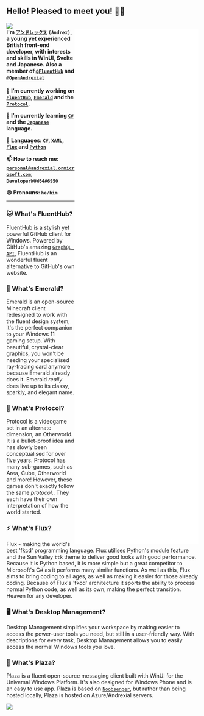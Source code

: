 ## Hello! Pleased to meet you! 🧑‍💻

<img align="left" src="https://user-images.githubusercontent.com/71598437/186357128-9a20d82a-5a27-4b37-a64f-8fc88f1f1f8d.png" width="250"/>

<img align="right" src="/github-metrics.svg" width="325" />

#### I'm [`アンドレックス`](https://github.com/DeveloperWOW64) `(Andrex)`, a young yet experienced British front-end developer, with interests and skills in WinUI, Svelte and Japanese. Also a member of [`@FluentHub`](https://github.com/FluentHub/FluentHub) and [`@OpenAndrexial`](https://github.com/OpenAndrexial)


**🔭 I’m currently working on [`FluentHub`](https://github.com/FluentHub/FluentHub), [`Emerald`](https://github.com/OpenAndrexial/Emerald) and the [`Protocol`](https://github.com/OpenAndrexial/Protocol).**

**🌱 I’m currently learning [`C#`](https://wikipedia.org/wiki/C_Sharp_(programming_language)) and the [`Japanese`](https://wikipedia.org/wiki/Japanese_language) language.**

**🦜 Languages: [`C#`](https://wikipedia.org/wiki/C_Sharp_(programming_language)), [`XAML`](https://en.wikipedia.org/wiki/Extensible_Application_Markup_Language), [`Flux`](https://github.com/OpenAndrexial/Flux) and [`Python`](https://en.wikipedia.org/wiki/Python_(programming_language))**

**📫 How to reach me: [`personal@andrexial.onmicrosoft.com`](mailto:personal@andrexial.onmicrosoft.com); `DeveloperWOW64#6950`**

**😄 Pronouns: `he/him`**

---

### 🐱 What's FluentHub?

<!--[`Github`](https://github.com/FluentHub/FluentHub), [`Download`](https://github.com/FluentHub/FluentHub/releases), [`Microsoft Store`](https://www.microsoft.com/store/productId/9NKB9HX8RJZ3)-->

FluentHub is a stylish yet powerful GitHub client for Windows. Powered by GitHub's amazing [`GraphQL API`](https://github.com/octokit/octokit.graphql.net), FluentHub is an wonderful fluent alternative to GitHub's own website.

### 💎 What's Emerald?

Emerald is an open-source Minecraft client redesigned to work with the fluent design system; it's the perfect companion to your Windows 11 gaming setup. With beautiful, crystal-clear graphics, you won't be needing your specialised ray-tracing card anymore because Emerald already does it. Emerald *really* does live up to its classy, sparkly, and elegant name.

### 🔗 What's Protocol?

Protocol is a videogame set in an alternate dimension, an Otherworld. It is a bullet-proof idea and has slowly been conceptualised for over five years. Protocol has many sub-games, such as Area, Cube, Otherworld and more! However, these games don't exactly follow the same *protocol*.. They each have their own interpretation of how the world started.

### ⚡ What's Flux?

Flux - making the world's best 'fkcd' programming language. Flux utilises Python's module feature and the Sun Valley `ttk` theme to deliver good looks with good performance. Because it is Python based, it is more simple but a great competitor to Microsoft's C# as it performs many similar functions. As well as this, Flux aims to bring coding to all ages, as well as making it easier for those already coding. Because of Flux's 'fkcd' architecture it sports the ability to process normal Python code, as well as its own, making the perfect transition. Heaven for any developer.

### 🖥️ What's Desktop Management?

Desktop Management simplifies your workspace by making easier to access the power-user tools you need, but still in a user-friendly way. With descriptions for every task, Desktop Management allows you to easily access the normal Windows tools you love.

### 🎍 What's Plaza?

Plaza is a fluent open-source messaging client built with WinUI for the Universal Windows Platform. It's also designed for Windows Phone and is an easy to use app.
Plaza is based on [`Noobsenger`](https://github.com/NoobNotFound), but rather than being hosted locally, Plaza is hosted on Azure/Andrexial servers.

<!--
**DeveloperWOW64/DeveloperWOW64** is a ✨ _special_ ✨ repository because its `README.md` (this file) appears on your GitHub profile.

Here are some ideas to get you started:

- 🔭 I’m currently working on ...
- 🌱 I’m currently learning ...
- 👯 I’m looking to collaborate on ...
- 🤔 I’m looking for help with ...
- 💬 Ask me about ...
- 📫 How to reach me: ...
- 😄 Pronouns: ...
- ⚡ Fun fact: ...
-->

![](https://hit.yhype.me/github/profile?user_id=71598437)
